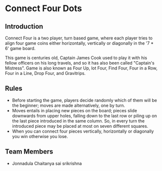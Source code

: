 Connect Four Dots
=================

Introduction
------------

Connect Four is a two player, turn based game, where each player tries
to align four game coins either horizontally, vertically or diagonally
in the '7 \* 6' game board.

This game is centuries old, Captain James Cook used to play it with his
fellow officers on his long travels, and so it has also been called
"Captain's Mistress". Game is also known as Four Up, lot Four, Find
Four, Four in a Row, Four in a Line, Drop Four, and Gravitrips.

Rules
-----

-  Before starting the game, players decide randomly which of them will
   be the beginner; moves are made alternatively, one by turn.
-  Moves entails in placing new pieces on the board; pieces slide
   downwards from upper holes, falling down to the last row or piling up
   on the last piece introduced in the same column. So, in every turn
   the introduced piece may be placed at most on seven different
   squares.
-  When you can connect four pieces vertically, horizontally or
   diagonally you win otherwise you lose.

Team Members
------
- Jonnadula Chaitanya sai srikrishna
